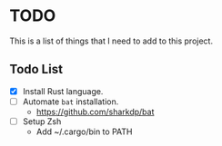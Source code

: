# TODO

This is a list of things that I need to add to this project.

## Todo List

- [x] Install Rust language.
- [ ] Automate `bat` installation.
  - https://github.com/sharkdp/bat
- [ ] Setup Zsh
  - Add ~/.cargo/bin to PATH
